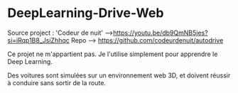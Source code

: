 # DeepLearning-Drive-Web
Source project : 'Codeur de nuit' -->https://youtu.be/db9QmNB5jes?si=iRqp1B8_JsiZhhqc
Repo --> https://github.com/codeurdenuit/autodrive

Ce projet ne m'appartient pas. Je l'utilise simplement pour apprendre le Deep Learning.

Des voitures sont simulées sur un environnement web 3D, et doivent réussir à conduire sans sortir de la route.
